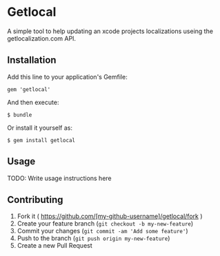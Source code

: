 # Getlocal

A simple tool to help updating an xcode projects localizations useing the getlocalization.com API.

## Installation

Add this line to your application's Gemfile:

    gem 'getlocal'

And then execute:

    $ bundle

Or install it yourself as:

    $ gem install getlocal

## Usage

TODO: Write usage instructions here

## Contributing

1. Fork it ( https://github.com/[my-github-username]/getlocal/fork )
2. Create your feature branch (`git checkout -b my-new-feature`)
3. Commit your changes (`git commit -am 'Add some feature'`)
4. Push to the branch (`git push origin my-new-feature`)
5. Create a new Pull Request
